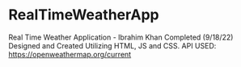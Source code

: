 # RealTimeWeatherApp
Real Time Weather Application - 
Ibrahim Khan Completed (9/18/22)
Designed and Created Utilizing HTML, JS and CSS.
API USED: https://openweathermap.org/current
